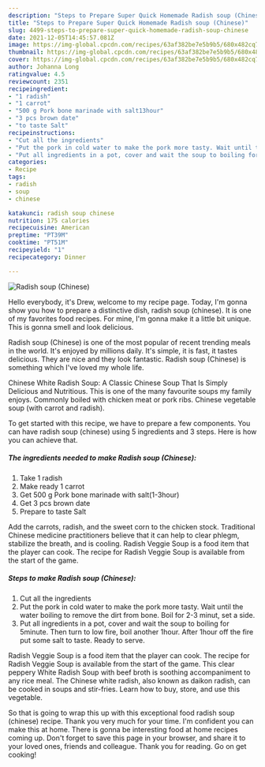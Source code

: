```yaml
---
description: "Steps to Prepare Super Quick Homemade Radish soup (Chinese)"
title: "Steps to Prepare Super Quick Homemade Radish soup (Chinese)"
slug: 4499-steps-to-prepare-super-quick-homemade-radish-soup-chinese
date: 2021-12-05T14:45:57.081Z
image: https://img-global.cpcdn.com/recipes/63af382be7e5b9b5/680x482cq70/radish-soup-chinese-recipe-main-photo.jpg
thumbnail: https://img-global.cpcdn.com/recipes/63af382be7e5b9b5/680x482cq70/radish-soup-chinese-recipe-main-photo.jpg
cover: https://img-global.cpcdn.com/recipes/63af382be7e5b9b5/680x482cq70/radish-soup-chinese-recipe-main-photo.jpg
author: Johanna Long
ratingvalue: 4.5
reviewcount: 2351
recipeingredient:
- "1 radish"
- "1 carrot"
- "500 g Pork bone marinade with salt13hour"
- "3 pcs brown date"
- "to taste Salt"
recipeinstructions:
- "Cut all the ingredients"
- "Put the pork in cold water to make the pork more tasty. Wait until the water boiling to remove the dirt from bone. Boil for 2-3 minut, set a side."
- "Put all ingredients in a pot, cover and wait the soup to boiling for 5minute. Then turn to low fire, boil another 1hour. After 1hour off the fire put some salt to taste. Ready to serve."
categories:
- Recipe
tags:
- radish
- soup
- chinese

katakunci: radish soup chinese 
nutrition: 175 calories
recipecuisine: American
preptime: "PT39M"
cooktime: "PT51M"
recipeyield: "1"
recipecategory: Dinner

---
```



![Radish soup (Chinese)](https://img-global.cpcdn.com/recipes/63af382be7e5b9b5/680x482cq70/radish-soup-chinese-recipe-main-photo.jpg)

Hello everybody, it's Drew, welcome to my recipe page. Today, I'm gonna show you how to prepare a distinctive dish, radish soup (chinese). It is one of my favorites food recipes. For mine, I'm gonna make it a little bit unique. This is gonna smell and look delicious.

Radish soup (Chinese) is one of the most popular of recent trending meals in the world. It's enjoyed by millions daily. It's simple, it is fast, it tastes delicious. They are nice and they look fantastic. Radish soup (Chinese) is something which I've loved my whole life.

Chinese White Radish Soup: A Classic Chinese Soup That Is Simply Delicious and Nutritious. This is one of the many favourite soups my family enjoys. Commonly boiled with chicken meat or pork ribs. Chinese vegetable soup (with carrot and radish).


To get started with this recipe, we have to prepare a few components. You can have radish soup (chinese) using 5 ingredients and 3 steps. Here is how you can achieve that.

<!--inarticleads1-->

##### The ingredients needed to make Radish soup (Chinese):

1. Take 1 radish
1. Make ready 1 carrot
1. Get 500 g Pork bone marinade with salt(1-3hour)
1. Get 3 pcs brown date
1. Prepare to taste Salt


Add the carrots, radish, and the sweet corn to the chicken stock. Traditional Chinese medicine practitioners believe that it can help to clear phlegm, stabilize the breath, and is cooling. Radish Veggie Soup is a food item that the player can cook. The recipe for Radish Veggie Soup is available from the start of the game. 

<!--inarticleads2-->

##### Steps to make Radish soup (Chinese):

1. Cut all the ingredients
1. Put the pork in cold water to make the pork more tasty. Wait until the water boiling to remove the dirt from bone. Boil for 2-3 minut, set a side.
1. Put all ingredients in a pot, cover and wait the soup to boiling for 5minute. Then turn to low fire, boil another 1hour. After 1hour off the fire put some salt to taste. Ready to serve.


Radish Veggie Soup is a food item that the player can cook. The recipe for Radish Veggie Soup is available from the start of the game. This clear peppery White Radish Soup with beef broth is soothing accompaniment to any rice meal. The Chinese white radish, also known as daikon radish, can be cooked in soups and stir-fries. Learn how to buy, store, and use this vegetable. 

So that is going to wrap this up with this exceptional food radish soup (chinese) recipe. Thank you very much for your time. I'm confident you can make this at home. There is gonna be interesting food at home recipes coming up. Don't forget to save this page in your browser, and share it to your loved ones, friends and colleague. Thank you for reading. Go on get cooking!
